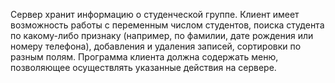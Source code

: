 Сервер хранит информацию о студенческой группе. Клиент имеет возможность работы с переменным числом студентов, поиска студента по какому-либо признаку (например, по фамилии, дате рождения или номеру телефона), добавления и удаления записей, сортировки по разным полям. Программа клиента должна содержать меню, позволяющее осуществлять указанные действия на сервере. 
